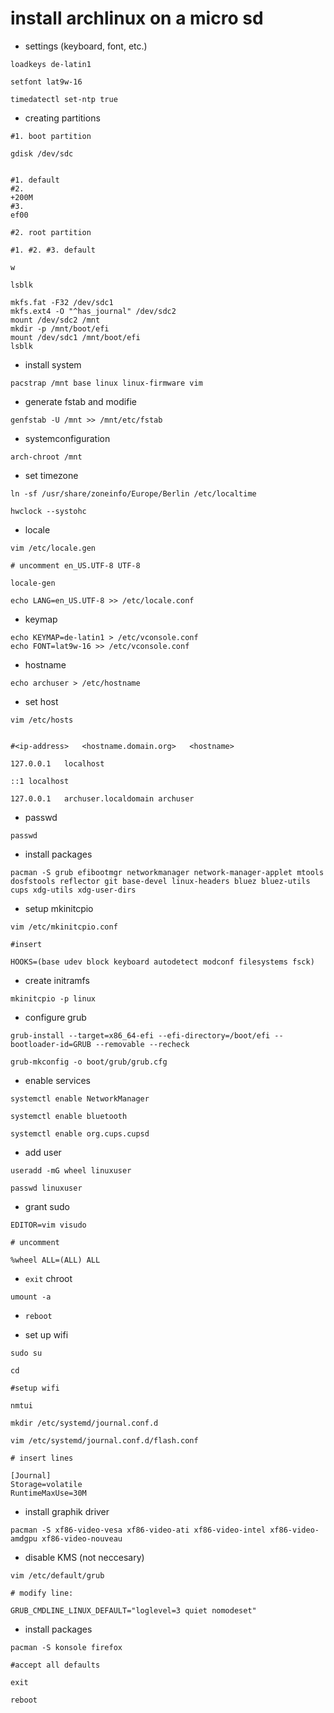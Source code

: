 # install archlinux on a micro sd

- settings (keyboard, font, etc.) 

```
loadkeys de-latin1

setfont lat9w-16

timedatectl set-ntp true
```

- creating partitions

```
#1. boot partition

gdisk /dev/sdc


#1. default 
#2. 
+200M
#3.
ef00

#2. root partition

#1. #2. #3. default

w

lsblk
```



```
mkfs.fat -F32 /dev/sdc1
mkfs.ext4 -O "^has_journal" /dev/sdc2
mount /dev/sdc2 /mnt
mkdir -p /mnt/boot/efi
mount /dev/sdc1 /mnt/boot/efi
lsblk
```





- install system

```
pacstrap /mnt base linux linux-firmware vim
```

- generate fstab and modifie

```
genfstab -U /mnt >> /mnt/etc/fstab
```




- systemconfiguration

```
arch-chroot /mnt
```

- set timezone

```
ln -sf /usr/share/zoneinfo/Europe/Berlin /etc/localtime

hwclock --systohc
```

- locale

```
vim /etc/locale.gen

# uncomment en_US.UTF-8 UTF-8

locale-gen

echo LANG=en_US.UTF-8 >> /etc/locale.conf
```



- keymap

```
echo KEYMAP=de-latin1 > /etc/vconsole.conf
echo FONT=lat9w-16 >> /etc/vconsole.conf
```


- hostname

```
echo archuser > /etc/hostname
```


- set host

```
vim /etc/hosts


#<ip-address>	<hostname.domain.org>	<hostname>

127.0.0.1	localhost

::1 localhost

127.0.0.1	archuser.localdomain archuser
```


- passwd

```
passwd
```


- install packages

```
pacman -S grub efibootmgr networkmanager network-manager-applet mtools dosfstools reflector git base-devel linux-headers bluez bluez-utils cups xdg-utils xdg-user-dirs
```



- setup mkinitcpio

```
vim /etc/mkinitcpio.conf

#insert 

HOOKS=(base udev block keyboard autodetect modconf filesystems fsck)
```

- create initramfs

```
mkinitcpio -p linux
```

- configure grub

```
grub-install --target=x86_64-efi --efi-directory=/boot/efi --bootloader-id=GRUB --removable --recheck

grub-mkconfig -o boot/grub/grub.cfg
```

- enable services

```
systemctl enable NetworkManager

systemctl enable bluetooth

systemctl enable org.cups.cupsd
```

- add user

```
useradd -mG wheel linuxuser

passwd linuxuser
```



- grant sudo

```
EDITOR=vim visudo

# uncomment

%wheel ALL=(ALL) ALL
```


- `exit` chroot

```
umount -a
```

- `reboot`



- set up wifi

```
sudo su

cd

#setup wifi

nmtui
```


```
mkdir /etc/systemd/journal.conf.d

vim /etc/systemd/journal.conf.d/flash.conf

# insert lines

[Journal]
Storage=volatile
RuntimeMaxUse=30M
```

- install graphik driver

```
pacman -S xf86-video-vesa xf86-video-ati xf86-video-intel xf86-video-amdgpu xf86-video-nouveau
```




- disable KMS (not neccesary)

```
vim /etc/default/grub

# modify line: 

GRUB_CMDLINE_LINUX_DEFAULT="loglevel=3 quiet nomodeset"
```


- install packages

```
pacman -S konsole firefox

#accept all defaults
```

`exit`

`reboot`



 

